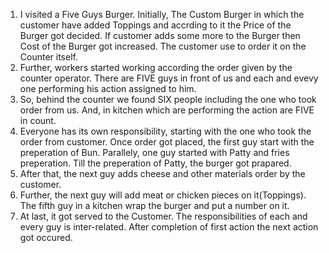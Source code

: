 1) I visited a Five Guys Burger. Initially, The Custom Burger in which the customer have added Toppings and accrding to it the Price of the Burger got decided. If customer adds some more to the Burger then Cost of the Burger got increased. The customer use to order it on the Counter itself.
2) Further, workers started working according the order given by the counter operator. There are FIVE guys in front of us and each and evevy one performing his action assigned to him.
3) So, behind the counter we found SIX people including the one who took order from us. And, in kitchen which are performing the action are FIVE in count.
4) Everyone has its own responsibility, starting with the one who took the order from customer. Once order got placed, the first guy start with the preperation of Bun. Parallely, one guy started with Patty and fries preperation. Till the preperation of Patty, the burger got prapared. 
5) After that, the next guy adds cheese and other materials order by the customer.
6) Further, the next guy will add meat or chicken pieces on it(Toppings). The fifth guy in a kitchen wrap the burger and put a number on it. 
7) At last, it got served to the Customer. The responsibilities of each and every guy is inter-related. After completion of first action the next action got occured.
